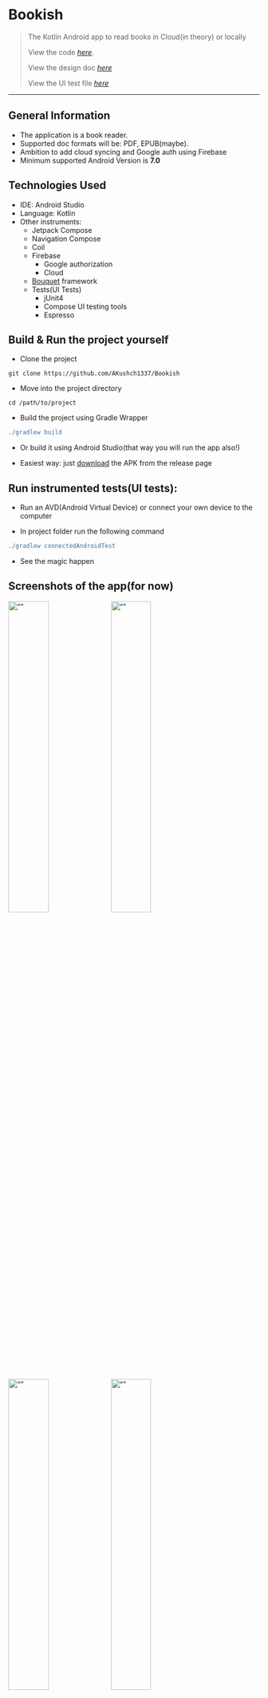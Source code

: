 # Bookish
> The Kotlin Android app to read books in Cloud(in theory) or locally
> 
> View the code [_here_](https://github.com/AKushch1337/Bookish/tree/master/app/src).
> 
> View the design doc [_here_](https://docs.google.com/document/d/1qnaJQZAas_YInUklZ8cCjC-hOtiTIzA8HYjtcKa0vN8/edit#)
> 
> View the UI test file [_here_](https://github.com/AKushch1337/Bookish/blob/master/app/src/androidTest/java/com/example/bookish/UITest.kt)
-------------------------------
## General Information
- The application is a book reader. 
- Supported doc formats will be: PDF, EPUB(maybe).
- Ambition to add cloud syncing and Google auth using Firebase 
- Minimum supported Android Version is **7.0**



## Technologies Used
- IDE: Android Studio
- Language: Kotlin
- Other instruments:
   - Jetpack Compose
   - Navigation Compose
   - Coil
   - Firebase
      - Google authorization
      - Cloud
   - [Bouquet](https://github.com/GRizzi91/bouquet) framework
   - Tests(UI Tests)
      - jUnit4
      - Compose UI testing tools
      - Espresso

## Build & Run the project yourself

- Clone the project
```
git clone https://github.com/AKushch1337/Bookish
```

- Move into the project directory
```
cd /path/to/project
```

- Build the project using Gradle Wrapper
 ```gradle
./gradlew build
``` 
- Or build it using Android Studio(that way you will run the app also!)

- Easiest way: just [download](https://github.com/AKushch1337/Bookish/releases/download/v0.1.0-alpha/Bookish.apk) the APK from the release page

## Run instrumented tests(UI tests):

- Run an AVD(Android Virtual Device) or connect your own device to the computer

- In project folder run the following command
```gradle
./gradlew connectedAndroidTest 
```
- See the magic happen


## Screenshots of the app(for now)
<img src="https://github.com/AKushch1337/Bookish/assets/89732075/54c4bca6-e7bf-47e7-b684-126195c0d46f" alt= “” width="40%" height="40%">
<img src="https://github.com/AKushch1337/Bookish/assets/89732075/ddded284-6042-403c-be9a-862348abc5fa" alt= “” width="40%" height="40%">
<img src="https://github.com/AKushch1337/Bookish/assets/89732075/79377131-293e-467b-b384-c082bf5b96bd" alt= “” width="40%" height="40%">
<img src="https://github.com/AKushch1337/Bookish/assets/89732075/bd7e5aac-7f98-46cc-a82e-a6a4770d8e8f" alt= “” width="40%" height="40%">

## Project Status
Project is: _in early development_

## To Do

To do:
- Add more supported formats of documents
- Implement ROOM database to save the docs and be able to put them in different lists
- Add support for dark theme
- Add Google sign in
- Make the settings and lists tab actually useful!
- Not in near future, but: add cloud syncing between different devices

## Contact
Created by Artem Kushch - [My Telegram](https://telegram.me/omegalulist) - feel free to contact me!
